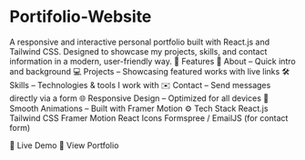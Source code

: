 # Portifolio-Website
A responsive and interactive personal portfolio built with React.js and Tailwind CSS. Designed to showcase my projects, skills, and contact information in a modern, user-friendly way.
🔗 Features
📄 About – Quick intro and background
💻 Projects – Showcasing featured works with live links
🛠️ Skills – Technologies & tools I work with
✉️ Contact – Send messages directly via a form
🌐 Responsive Design – Optimized for all devices
🎨 Smooth Animations – Built with Framer Motion
⚙️ Tech Stack
React.js
Tailwind CSS
Framer Motion
React Icons
Formspree / EmailJS (for contact form)

🚀 Live Demo
🔗 View Portfolio

